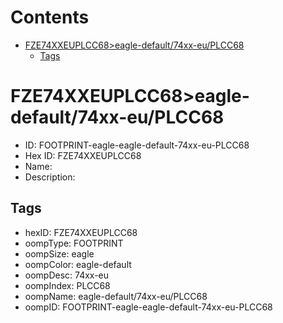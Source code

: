 



Contents
========

* [FZE74XXEUPLCC68>eagle-default/74xx-eu/PLCC68](#fze74xxeuplcc68eagle-default74xx-euplcc68)
	* [Tags](#tags)

# FZE74XXEUPLCC68>eagle-default/74xx-eu/PLCC68

- ID: FOOTPRINT-eagle-eagle-default-74xx-eu-PLCC68
- Hex ID: FZE74XXEUPLCC68
- Name: 
- Description: 

## Tags

- hexID: FZE74XXEUPLCC68
- oompType: FOOTPRINT
- oompSize: eagle
- oompColor: eagle-default
- oompDesc: 74xx-eu
- oompIndex: PLCC68
- oompName: eagle-default/74xx-eu/PLCC68
- oompID: FOOTPRINT-eagle-eagle-default-74xx-eu-PLCC68
